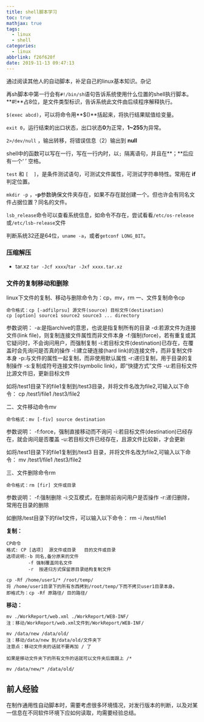 ```yaml
---
title: shell脚本学习
toc: true
mathjax: true
tags:
  - linux
  - shell
categories:
  - linux
abbrlink: f26f620f
date: 2019-11-13 09:47:13
---
```


 

通过阅读其他人的自动脚本，补足自己的linux基本知识。杂记

<!--more-->



再sh脚本中第一行会有`#!/bin/sh`语句告诉系统使用什么位置的shell执行脚本。**#!**占8位，是文件类型标识，告诉系统此文件由后续程序解释执行。

`$(exec abcd)`，可以将命令用**$()**括起来，将执行结果赋值给变量。

`exit 0`，运行结束的出口状态，出口状态**0**为正常，**1~255**为异常。

`2>/dev/null` ，输出转移，将错误信息（2）输出到 **null**

shell中的函数可以写在一行，写在一行内时，以`; `隔离语句，并且在**；**后应有一个‘ ’ 空格。

`test` 和 `[  ]`，是条件测试语句，可测试文件属性，可测试字符串特性。常用在 **if**判定位置。

`mkdir -p` ，**-p**参数确保文件夹存在，如果不存在就创建一个。但也许会有同名文件占据位置？同名的文件。

`lsb_release`命令可以查看系统信息，如命令不存在，尝试看看`/etc/os-release`或`/etc/lsb-release`文件

判断系统32还是64位，`uname -a`，或者`getconf LONG_BIT`。

### 压缩解压

- tar.xz    `tar -Jcf xxxx`/`tar -Jxf xxxx.tar.xz`

### 文件的复制移动和删除

linux下文件的复制、移动与删除命令为：cp，mv，rm
一、文件复制命令cp

```
命令格式：cp [-adfilprsu] 源文件(source) 目标文件(destination)
cp [option] source1 source2 source3 ... directory
```
 参数说明：
    -a:是指archive的意思，也说是指复制所有的目录
    -d:若源文件为连接文件(link file)，则复制连接文件属性而非文件本身
    -f:强制(force)，若有重复或其它疑问时，不会询问用户，而强制复制
    -i:若目标文件(destination)已存在，在覆盖时会先询问是否真的操作
    -l:建立硬连接(hard link)的连接文件，而非复制文件本身
    -p:与文件的属性一起复制，而非使用默认属性
    -r:递归复制，用于目录的复制操作
    -s:复制成符号连接文件(symbolic link)，即“快捷方式”文件
    -u:若目标文件比源文件旧，更新目标文件 

如将/test1目录下的file1复制到/test3目录，并将文件名改为file2,可输入以下命令：
cp /test1/file1 /test3/file2

二、文件移动命令mv

```
命令格式：mv [-fiv] source destination
```

 参数说明：
    -f:force，强制直接移动而不询问
    -i:若目标文件(destination)已经存在，就会询问是否覆盖
    -u:若目标文件已经存在，且源文件比较新，才会更新

如将/test1目录下的file1复制到/test3 目录，并将文件名改为file2,可输入以下命令：
mv /test1/file1 /test3/file2

三、文件删除命令rm

```
命令格式：rm [fir] 文件或目录
```

参数说明：
    -f:强制删除
    -i:交互模式，在删除前询问用户是否操作
    -r:递归删除，常用在目录的删除

如删除/test目录下的file1文件，可以输入以下命令：
rm -i /test/file1

**复制：**

```
CP命令
格式: CP [选项]  源文件或目录   目的文件或目录
选项说明:-b 同名,备分原来的文件
        -f 强制覆盖同名文件
        -r  按递归方式保留原目录结构复制文件

cp -Rf /home/user1/* /root/temp/
将 /home/user1目录下的所有东西拷到/root/temp/下而不拷贝user1目录本身。
即格式为：cp -Rf 原路径/ 目的路径/
```



**移动：**

```
mv ./WorkReport/web.xml ./WorkReport/WEB-INF/
注：移动/WorkReport/web.xml文件到/WorkReport/WEB-INF/

mv /data/new /data/old/
注：移动/data/new 到/data/old/文件夹下
注意点：移动文件夹的话就不要再加 / 了

如果是移动文件夹下的所有文件的话就可以文件夹后面跟上 /* 

mv /data/new/* /data/old/
```

 

 

## 前人经验

在制作通用性自动脚本时，需要考虑很多环境情况，对发行版本的判断，以及对某一信息在不同软件环境下应如何读取，均需要经验总结。


